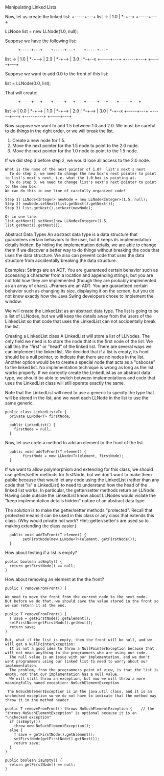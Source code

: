 Manipulating Linked Lists

Now, let us create the linked list:
          +-----+---+ 
  list -> | 1.0 | *-+--x
          +-----+---+   
  
  LLNode<Double> list = new LLNode<Double>(1.0, null);

Suppose we have the following list:

          +-----+---+    +-----+---+    +-----+---+
  list -> | 1.0 | *-+--> | 2.0 | *-+--> | 3.0 | *-+--x
          +-----+---+    +-----+---+    +-----+---+

Suppose we want to add 0.0 to the front of this list:

  list = LLNode<Double>(0.0, list);

That will create:

          +-----+---+    +-----+---+    +-----+---+    +-----+---+
  list -> | 0.0 | *-+--> | 1.0 | *-+--> | 2.0 | *-+--> | 3.0 | *-+--x
          +-----+---+    +-----+---+    +-----+---+    +-----+---+

Now suppose we want to add 1.5 between 1.0 and 2.0.
  We must be careful to do things in the right order, or we will break the list.
  1) Create a new node for 1.5.
  2) Move the next pointer for the 1.5 node to point to the 2.0 node.
  3) Move the next pointer for the 1.0 node to point to the 1.5 node.

  If we did step 3 before step 2, we would lose all access to the 2.0 node.

    What is the name of the next pointer of 1.0?  list's next's next
      To do step 2, we need to change the new box's next pointer to point to list's next's next, i.e. what the 1.0 box is pointing at.
      To do step 3, we need to change list's next's next pointer to point to the new box.
    We can do this in one line of carefully organized code!

	Step 1) LLNode<Integer> newNode = new LLNode<Integer>(1.5, null);
	Step 2) newNode.setNext(list.getNext().getNext());
	Step 3) list.getNext().setNext(newNode);

    Or in one line:
	list.getNext().setNext(new LLNode<Integer>(1.5, list.getNext().getNext());



Abstract Data Types
  An abstract data type is a data structure that guarantees certain behaviors to the user, but it keeps its implementation details hidden.
  By hiding the implementation details, we are able to change them if we discover a better way to do things without breaking the code that uses the
    data structure.  We also can prevent code that uses the data structure from accidentally breaking the data structure.

  Examples:
     Strings are an ADT.  You are guaranteed certain behavior such as accessing a character from a location and appending strings, but you are not told how 
they are implemented (though they are probably implemented as an array of chars).
     JFrames are an ADT.  You are guaranteed certain behavior such as changing its size, displaying it on the screen, but you do not know exactly how the
Java Swing developers chose to implement the window.

  We will create the LinkedList as an abstract data type.  The list is going to be a list of LLNodes, but we will keep the details away from the users
of the LinkedList so that code that uses the LinkedList can not accidentally break the list.

Creating a LinkedList class
  A LinkedList will store a list of LLNodes.  The only field we need is to store the node that is the first node of the list.  We call this the "first" or "head" of the linked list.
  There are several ways we can implement the linked list.  We decided that if a list is empty, its front should be a null pointer, to indicate that there are
no nodes in the list.  Another option would be to create a special node that acts as a "caboose" to the linked list.  No implementation technique is wrong
as long as the list works properly.  If we correctly create the LinkedList as an abstract data type, we should be able to switch between implementations and
code that uses the LinkedList class will still operate exactly the same.

  Note that the LinkedList will need to use a generic to specify the type that will be stored in the list, and we want each LLNode in the list to use the same generic.

	public class LinkedList<T> {
	  private LLNode<T> firstNode;

	  public LinkedList() {
	    firstNode = null;
	  }

  Now, let use crete a method to add an element to the front of the list.

	  public void addToFront(T element) {
            firstNode = new LLNode<T>(element, firstNode);
	  }

  If we want to allow polymorphism and extending for this class, we should use getter/setter methods for firstNode, but we don't want to make them public because that would let 
   any code using the LinkedList (rather than any code that "is" a LinkedList) to need to understand how the head of the linked list works.  In particular, the getter/setter methods
   return an LLNode.  Having code outside the LinkedList know about LLNodes would violate the "keep implementation details hidden" nature of an abstract data type.
 
  The solution is to make the getter/setter methods "protected".  Recall that protected means it can be used in this class or any class that extends this class.  (Why would private not work? Hint: getter/setter's are used so to making extending the class easier.)

	  public void addToFront(T element) {
            setFirstNode(new LLNode<T>(element, getFirstNode());
	  }

  How about testing if a list is empty? 

	public boolean isEmpty() {
 	  return getFirstNode() == null;
	}

  How about removing an element at the the front? 

	public T removeFromFront() {

    We need to move the front from the current node to the next node.
    But before we do that, we should save the value stored in the front so we can return it at the end.

	public T removeFromFront() {
	  T save = getFirstNode().getElement();
	  setFirstNode(getFirstNode().getNext();
	  return save;
	}

    But, what if the list is empty, then the front will be null, and we will get a NullPointerException!
      It is not a good idea to throw a NullPointerException because that will not mean anything to the programmers who are using our code.
      The null value is an issue with our implementation, and we don't want programmers using our linked list to need to worry about our implementation.
      The problem, from the programmers point of view, is that the list is empty, not that our implementation has a null value.
      We will still throw an exception, but now we will throw a more meaningfully named exception: NoSuchElementException

     The NoSuchElementException is in the java.util class, and it is an unchecked exception so we do not have to indicate that the method may throw it in the method header

	public T removeFromFront() throws NoSuchElementException {    // the "throws NoSuchElementException" is optional because it is an "unchecked exception"
	  if (isEmpty())
	    throw new NoSuchElementException();
	  else {
	    T save = getFirstNode().getElement();
	    setFirstNode(getFirstNode().getNext());
	    return save;
	  }
	}

	public boolean isEmpty() {
	  return getFirstNode() == null;
	}


